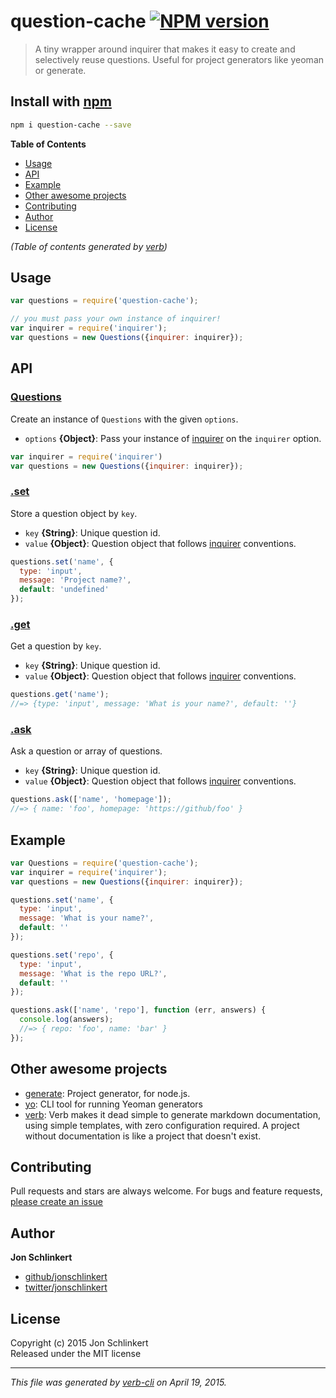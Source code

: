 # question-cache [![NPM version](https://badge.fury.io/js/question-cache.svg)](http://badge.fury.io/js/question-cache)

> A tiny wrapper around inquirer that makes it easy to create and selectively reuse questions. Useful for project generators like yeoman or generate.

## Install with [npm](npmjs.org)

```bash
npm i question-cache --save
```

**Table of Contents**

<!-- toc -->

- [Usage](#usage)
- [API](#api)
- [Example](#example)
- [Other awesome projects](#other-awesome-projects)
- [Contributing](#contributing)
- [Author](#author)
- [License](#license)

_(Table of contents generated by [verb])_

<!-- tocstop -->

## Usage

```js
var questions = require('question-cache');

// you must pass your own instance of inquirer!
var inquirer = require('inquirer');
var questions = new Questions({inquirer: inquirer});
```

## API
### [Questions](index.js#L23)

Create an instance of `Questions` with the given `options`.

* `options` **{Object}**: Pass your instance of [inquirer] on the `inquirer` option.    

```js
var inquirer = require('inquirer')
var questions = new Questions({inquirer: inquirer});
```

### [.set](index.js#L45)

Store a question object by `key`.

* `key` **{String}**: Unique question id.    
* `value` **{Object}**: Question object that follows [inquirer] conventions.    

```js
questions.set('name', {
  type: 'input',
  message: 'Project name?',
  default: 'undefined'
});
```

### [.get](index.js#L63)

Get a question by `key`.

* `key` **{String}**: Unique question id.    
* `value` **{Object}**: Question object that follows [inquirer] conventions.    

```js
questions.get('name');
//=> {type: 'input', message: 'What is your name?', default: ''}
```

### [.ask](index.js#L80)

Ask a question or array of questions.

* `key` **{String}**: Unique question id.    
* `value` **{Object}**: Question object that follows [inquirer] conventions.    

```js
questions.ask(['name', 'homepage']);
//=> { name: 'foo', homepage: 'https://github/foo' }
```

## Example

```js
var Questions = require('question-cache');
var inquirer = require('inquirer');
var questions = new Questions({inquirer: inquirer});

questions.set('name', {
  type: 'input',
  message: 'What is your name?',
  default: ''
});

questions.set('repo', {
  type: 'input',
  message: 'What is the repo URL?',
  default: ''
});

questions.ask(['name', 'repo'], function (err, answers) {
  console.log(answers);
  //=> { repo: 'foo', name: 'bar' }
});
```

## Other awesome projects
 * [generate](https://github.com/generate/generate): Project generator, for node.js.
 * [yo](https://github.com/yeoman/yo): CLI tool for running Yeoman generators
 * [verb](https://github.com/assemble/verb): Verb makes it dead simple to generate markdown documentation, using simple templates, with zero configuration required. A project without documentation is like a project that doesn't exist.  

## Contributing
Pull requests and stars are always welcome. For bugs and feature requests, [please create an issue](https://github.com/jonschlinkert/question-cache/issues)

## Author

**Jon Schlinkert**

+ [github/jonschlinkert](https://github.com/jonschlinkert)
+ [twitter/jonschlinkert](http://twitter.com/jonschlinkert) 

## License
Copyright (c) 2015 Jon Schlinkert  
Released under the MIT license

***

_This file was generated by [verb-cli](https://github.com/assemble/verb-cli) on April 19, 2015._

[verb]: https://github.com/assemble/verb
[yeoman]: http://yeoman.io
[generate]: https://github.com/generate/generate
[inquirer]: https://github.com/SBoudrias/Inquirer.js